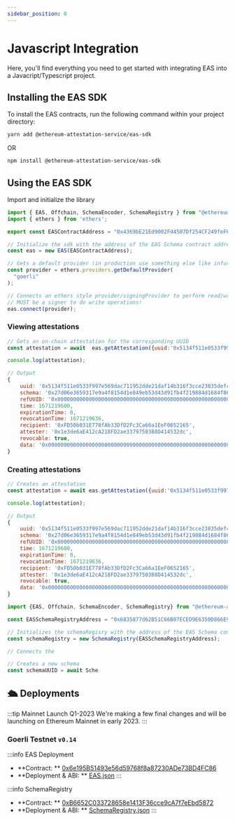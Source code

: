 ```yaml
---
sidebar_position: 0
---
```


# Javascript Integration

Here, you'll find everything you need to get started with integrating EAS into a Javacript/Typescript project.

## Installing the EAS SDK

To install the EAS contracts, run the following command within your project directory:

``` bash 
yarn add @ethereum-attestation-service/eas-sdk 
```

OR

``` bash 
npm install @ethereum-attestation-service/eas-sdk 
```

## Using the EAS SDK

Import and initialize the library

``` javascript 
import { EAS, Offchain, SchemaEncoder, SchemaRegistry } from "@ethereum-attestation-service/eas-sdk";
import { ethers } from 'ethers';

export const EASContractAddress = "0x4369bE21Ed9002Fd4507Df254CF249feF6F8E7E2"; // Goerli v0.19

// Initialize the sdk with the address of the EAS Schema contract address
const eas = new EAS(EASContractAddress);

// Gets a default provider (in production use something else like infura/alchemy)
const provider = ethers.providers.getDefaultProvider(
  "goerli"
);

// Connects an ethers style provider/signingProvider to perform read/write functions.
// MUST be a signer to do write operations!
eas.connect(provider);
```

### Viewing attestations

``` javascript 
// Gets an on-chain attestation for the corresponding UUID
const attestation = await  eas.getAttestation({uuid:'0x5134f511e0533f997e569dac711952dde21daf14b316f3cce23835defc82c065'});

console.log(attestation);

// Output
{
    uuid: '0x5134f511e0533f997e569dac711952dde21daf14b316f3cce23835defc82c065',
    schema: '0x27d06e3659317e9a4f8154d1e849eb53d43d91fb4f219884d1684f86d797804a',
    refUUID: '0x0000000000000000000000000000000000000000000000000000000000000000',
    time: 1671219600,
    expirationTime: 0,
    revocationTime: 1671219636,
    recipient: '0xFD50b031E778fAb33DfD2Fc3Ca66a1EeF0652165',
    attester: '0x1e3de6aE412cA218FD2ae3379750388D414532dc',
    revocable: true,
    data: '0x0000000000000000000000000000000000000000000000000000000000000000'
}
```



### Creating attestations

``` javascript 
// Creates an attestation
const attestation = await eas.getAttestation({uuid:'0x5134f511e0533f997e569dac711952dde21daf14b316f3cce23835defc82c065'});

console.log(attestation);

// Output
{
    uuid: '0x5134f511e0533f997e569dac711952dde21daf14b316f3cce23835defc82c065',
    schema: '0x27d06e3659317e9a4f8154d1e849eb53d43d91fb4f219884d1684f86d797804a',
    refUUID: '0x0000000000000000000000000000000000000000000000000000000000000000',
    time: 1671219600,
    expirationTime: 0,
    revocationTime: 1671219636,
    recipient: '0xFD50b031E778fAb33DfD2Fc3Ca66a1EeF0652165',
    attester: '0x1e3de6aE412cA218FD2ae3379750388D414532dc',
    revocable: true,
    data: '0x0000000000000000000000000000000000000000000000000000000000000000'
}
```



``` javascript 
import {EAS, Offchain, SchemaEncoder, SchemaRegistry} from "@ethereum-attestation-service/eas-sdk";

const EASSchemaRegistryAddress = "0x6835877d62B51C66B07ECED9E6350D866E9D9a73";

// Initializes the schemaRegisry with the address of the EAS Schema contract address
const schemaRegistry = new SchemaRegistry(EASSchemaRegistryAddress);

// Connects the 

// Creates a new schema
const schemaUUID = await Sche
```


## 🛳️ Deployments

:::tip Mainnet Launch Q1-2023
We're making a few final changes and will be launching on Ethereum Mainnet in early 2023.
:::

### Goerli Testnet `v0.14`

:::info EAS Deployment

- **Contract:
  ** [0x6e195B51493e56d59768f8a87230ADe73BD4FC86](https://goerli.etherscan.io/address/0x6e195B51493e56d59768f8a87230ADe73BD4FC86)
- **Deployment & ABI:
  ** [EAS.json](https://github.com/ethereum-attestation-service/eas-contracts/blob/master/deployments/goerli/EAS.json)
  :::

:::info SchemaRegistry

- **Contract:
  ** [0xB6652C033728658e1413F36cce9cA7f7eEbd5872](https://goerli.etherscan.io/address/0xB6652C033728658e1413F36cce9cA7f7eEbd5872)
- **Deployment & ABI:
  ** [SchemaRegistry.json](https://github.com/ethereum-attestation-service/eas-contracts/blob/master/deployments/goerli/SchemaRegistry.json)
  :::







